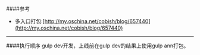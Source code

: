 ####参考
- 多入口打包:[http://my.oschina.net/cobish/blog/657440](http://my.oschina.net/cobish/blog/657440)
---
####执行顺序
gulp dev开发，上线前在gulp dev的结果上使用gulp ann打包。